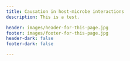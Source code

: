 ```yaml
---
title: Causation in host-microbe interactions
description: This is a test.

header: images/header-for-this-page.jpg
footer: images/footer-for-this-page.jpg
header-dark: false
footer-dark: false

---
```

​

